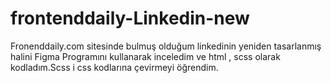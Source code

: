 # frontenddaily-Linkedin-new

Fronenddaily.com sitesinde bulmuş olduğum linkedinin yeniden tasarlanmış halini Figma Programını kullanarak inceledim ve html , scss olarak kodladım.Scss i css kodlarına çevirmeyi öğrendim.
